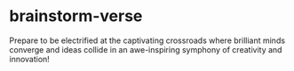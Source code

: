 # brainstorm-verse
Prepare to be electrified at the captivating crossroads where brilliant minds converge and ideas collide in an awe-inspiring symphony of creativity and innovation!
